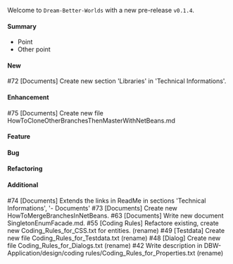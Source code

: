 Welcome to `Dream-Better-Worlds` with a new pre-release `v0.1.4`.



#### Summary
* Point
* Other point



#### New
#72 [Documents] Create new section 'Libraries' in 'Technical Informations'.



#### Enhancement
#75 [Documents] Create new file HowToCloneOtherBranchesThenMasterWithNetBeans.md



#### Feature



#### Bug



#### Refactoring



#### Additional



[//]: # (Issues which will be integrated in this release)
#74 [Documents] Extends the links in ReadMe in sections 'Technical Informations', '- Documents'
#73 [Documents] Create new HowToMergeBranchesInNetBeans.
#63 [Documents] Write new document SingletonEnumFacade.md.
#55 [Coding Rules] Refactore existing, create new Coding_Rules_for_CSS.txt for entities. (rename)
#49 [Testdata] Create new file Coding_Rules_for_Testdata.txt (rename)
#48 [Dialog] Create new file Coding_Rules_for_Dialogs.txt (rename)
#42 Write description in DBW-Application/design/coding rules/Coding_Rules_for_Properties.txt (rename)

